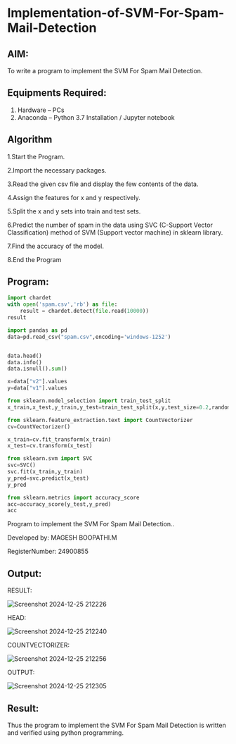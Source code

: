 # Implementation-of-SVM-For-Spam-Mail-Detection

## AIM:
To write a program to implement the SVM For Spam Mail Detection.

## Equipments Required:
1. Hardware – PCs
2. Anaconda – Python 3.7 Installation / Jupyter notebook

## Algorithm
1.Start the Program.

2.Import the necessary packages.

3.Read the given csv file and display the few contents of the data.

4.Assign the features for x and y respectively.

5.Split the x and y sets into train and test sets.

6.Predict the number of spam in the data using SVC (C-Support Vector Classification) method of SVM (Support vector machine) in sklearn library.

7.Find the accuracy of the model.

8.End the Program

## Program:

```python
import chardet
with open('spam.csv','rb') as file:
    result = chardet.detect(file.read(10000))
result
```

```python
import pandas as pd
data=pd.read_csv("spam.csv",encoding='windows-1252')


data.head()
data.info()
data.isnull().sum()

x=data["v2"].values
y=data["v1"].values

from sklearn.model_selection import train_test_split
x_train,x_test,y_train,y_test=train_test_split(x,y,test_size=0.2,random_state=0)

from sklearn.feature_extraction.text import CountVectorizer
cv=CountVectorizer()

x_train=cv.fit_transform(x_train)
x_test=cv.transform(x_test)

from sklearn.svm import SVC
svc=SVC()
svc.fit(x_train,y_train)
y_pred=svc.predict(x_test)
y_pred

from sklearn.metrics import accuracy_score
acc=accuracy_score(y_test,y_pred)
acc
```

Program to implement the SVM For Spam Mail Detection..

Developed by: MAGESH BOOPATHI.M

RegisterNumber:  24900855

## Output:
RESULT:

![Screenshot 2024-12-25 212226](https://github.com/user-attachments/assets/db8c61eb-7e20-4135-a265-7a6f9e24b1eb)

HEAD:

![Screenshot 2024-12-25 212240](https://github.com/user-attachments/assets/3f02fbfa-7102-49af-9a7e-b3abc554c94a)

COUNTVECTORIZER:

![Screenshot 2024-12-25 212256](https://github.com/user-attachments/assets/dc29d5d6-7187-4e9d-bbe1-3807efb0ce0b)

OUTPUT:

![Screenshot 2024-12-25 212305](https://github.com/user-attachments/assets/957fd48c-22b3-4bcc-8955-c2314bd8bfa2)


## Result:
Thus the program to implement the SVM For Spam Mail Detection is written and verified using python programming.
